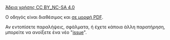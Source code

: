 [Άδεια χρήσης CC BY_NC-SA 4.0](https://creativecommons.org/licenses/by-nc-sa/4.0/legalcode.el)
<!-- [![CC BY_NC-SA 4.0 / Αναφορά Δημιουργού - Μη Εμπορική Χρήση - Παρόμοια Διανομή 4.0 Διεθνές](https://mirrors.creativecommons.org/presskit/buttons/88x31/png/by-nc-sa.png 'CC BY_NC-SA 4.0 - Αναφορά Δημιουργού - Μη Εμπορική Χρήση - Παρόμοια Διανομή 4.0 Διεθνές')](https://creativecommons.org/licenses/by-nc-sa/4.0/) -->

Ο οδηγός είναι διαθέσιμος και [σε μορφή PDF](https://github.com/eospatras/patrasclimbing/blob/main/docs/patras-climbing-guide.pdf).

Αν εντοπίσετε παραλήψεις, σφάλματα, ή έχετε κάποια άλλη παρατήρηση, μπορείτε να ανοίξετε ένα νέο "[issue](https://github.com/eospatras/patrasclimbing/issues)".
